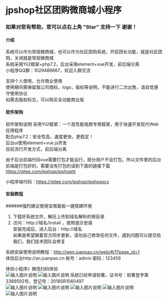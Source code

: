 # jpshop社区团购微商城小程序
### 如果对您有帮助，您可以点右上角 "Star" 支持一下 谢谢！

#### 介绍
系统可以作为常规微商城，也可以作为社区团购系统，开启团长功能，就是社区团购，关闭就是常规微商城<br>
系统采用Yii2框架+php7.2，后台采用element+vue开发，前后端分离<br>
小程序QQ群：1029489867，欢迎入群交流

支持个人使用，允许商业使用<br>
使用期间需保留我公司商标，logo，版权等说明，不能进行二次出售，请自觉遵守使用协议<br>
如需去版权标志，可以购买全功能商业版

#### 软件架构
软件架构说明
采用Yii2框架：一个高性能电商专用框架，用于快速开发现代Web应用程序<br>
配合php7.2：安全性高，速度更快，更稳定！<br>
后台ui使用element+vue.js开发 <br>
目前流行开发方式，前后端分离<br>

由于后台前端代码vue需要打包才能运行，部分用户不会打包，所以文件里的后台前端是打包好的，需要没有打包的请到下面的链接下载<br>
https://gitee.com/jpshop/jpshopht

小程序端代码：https://gitee.com/jpshop/jpshopxcx

#### 安装教程
######强烈建议使用宝塔面板一键搭建环境<br>
1.  下载好系统文件，解压上传到域名解析的根目录<br>
2.  访问：http://域名/install ，按照提示安装<br>
安装完成后，进入后台：http://域名<br>
如果是希望跟着官方同步更新，请勿自己修改任何文件，遇到问题可以提交给我们，我们技术团队会修复<br>

系统安装使用说明教程：http://wen.juanpao.cn/web/#/1?page_id=1<br>
体验后台http://an.juanpao.cn   帐号：admin  密码：123456


体验小程序》微信扫码体验<br>
![输入图片说明](https://images.gitee.com/uploads/images/2020/0419/192202_149a2f81_1843738.jpeg "jpshop卷泡.jpg")
![输入图片说明](https://images.gitee.com/uploads/images/2020/0317/190503_efb386ea_1843738.jpeg "社区团购主图.jpg")
系统已经申请软著，证书号：软著登字第3389592号，登记号：2018SR1060497<br>
![输入图片说明](https://images.gitee.com/uploads/images/2020/0214/101331_cdbbdb66_1843738.png "1.png")
![输入图片说明](https://images.gitee.com/uploads/images/2020/0214/101343_b2011889_1843738.png "2.png")
![输入图片说明](https://images.gitee.com/uploads/images/2020/0214/101355_7de75117_1843738.png "3.png")
![输入图片说明](https://images.gitee.com/uploads/images/2020/0214/101404_27f15fc9_1843738.png "4.png")
![输入图片说明](https://images.gitee.com/uploads/images/2020/0317/190543_61cec198_1843738.jpeg "1_03.jpg")
